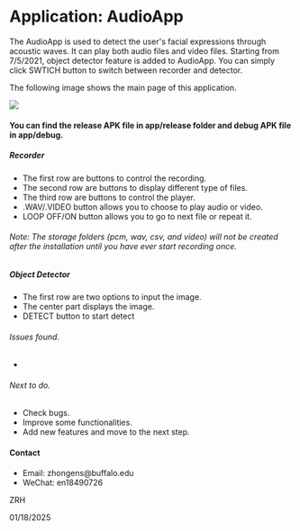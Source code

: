 <h1>Application: AudioApp</h1>

<p>The AudioApp is used to detect the user's facial expressions through acoustic waves. It can play both audio files and video files. Starting from 7/5/2021, object detector feature is added to AudioApp. You can simply click SWTICH button to switch between recorder and detector. </p>
<p>The following image shows the main page of this application.</p>
<img src="https://user-images.githubusercontent.com/54745798/124532570-d0c54700-ddde-11eb-89b7-0c4f8e347f6f.png" />

<h4>You can find the release APK file in app/release folder and debug APK file in app/debug.</h4>
<h5>Recorder</h5>
<ul>
  <li>The first row are buttons to control the recording.</li>
  <li>The second row are buttons to display different type of files.</li>
  <li>The third row are buttons to control the player.</li>
  <li>.WAV/.VIDEO button allows you to choose to play audio or video.</li>
  <li>LOOP OFF/ON button allows you to go to next file or repeat it.</li>
</ul>

<h6>Note: The storage folders (pcm, wav, csv, and video) will not be created after the installation until you have ever start recording once.</h6>

<h5>Object Detector</h5>
<ul>
  <li>The first row are two options to input the image.</li>
  <li>The center part displays the image.</li>
  <li>DETECT button to start detect</li>
</ul>

<h6>Issues found.</h6>
<ul>
  <li></li>
</ul>


<h6>Next to do.</h6>
<ul>
  <li>Check bugs.</li>
  <li>Improve some functionalities.</li>
  <li>Add new features and move to the next step.</li>
</ul>

<h4>Contact</h4>
<ul>
  <li>Email: zhongens@buffalo.edu</li>
  <li>WeChat: en18490726</li>
</ul>

<p>ZRH</p>
<p>01/18/2025</p>
